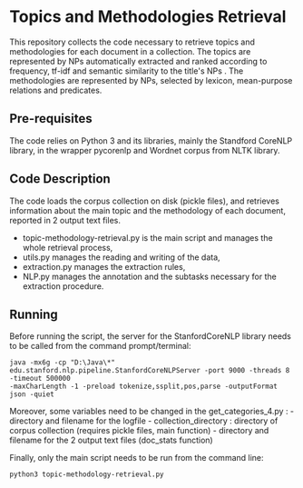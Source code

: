 # Topics and Methodologies Retrieval
This repository collects the code necessary to retrieve topics and methodologies for each document in a collection.
The topics are represented by NPs automatically extracted and ranked according to frequency, tf-idf and semantic similarity to the title's NPs .
The methodologies are represented by NPs, selected by lexicon, mean-purpose relations and predicates.

## Pre-requisites
The code relies on Python 3 and its libraries, mainly the Standford CoreNLP library, in the wrapper pycorenlp and Wordnet corpus from NLTK library.

## Code Description
The code loads the corpus collection on disk (pickle files),
and retrieves information about the main topic and the methodology of each document,
reported in 2 output text files.

- topic-methodology-retrieval.py is the main script and manages the whole retrieval process,
- utils.py manages the reading and writing of the data,
- extraction.py manages the extraction rules,
- NLP.py manages the annotation and the subtasks necessary for the extraction procedure.

## Running
Before running the script, the server for the StanfordCoreNLP library needs to be called from the command prompt/terminal:
```
java -mx6g -cp "D:\Java\*" edu.stanford.nlp.pipeline.StanfordCoreNLPServer -port 9000 -threads 8 -timeout 500000 
-maxCharLength -1 -preload tokenize,ssplit,pos,parse -outputFormat json -quiet
```


Moreover, some variables need to be changed in the get_categories_4.py :
    - directory and filename for the logfile 
    - collection_directory : directory of corpus collection (requires pickle files, main function) 
    - directory and filename for the 2 output text files (doc_stats  function)
    
Finally, only the main script needs to be run from the command line:

```
python3 topic-methodology-retrieval.py
```


